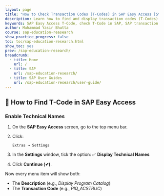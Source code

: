 ```yaml
---
layout: page
title: "How to Check Transaction Codes (T-Codes) in SAP Easy Access [Step-by-Step Guide]"
description: Learn how to find and display transaction codes (T-Codes) in SAP Easy Access using simple methods. Step-by-step guide with tips for enabling technical names, checking menu properties, and using system status.
keywords: SAP Easy Access T-Code, check T-Code in SAP, SAP transaction code guide, display technical names SAP, SAP menu transaction code, find SAP T-Code, SAP GUI tips, SAP SLCM T-Codes
author: Muhammad Yasir Bhutta
course: sap-education-reasearch
show_practice_progress: false
toc: toc/sap-education-research.html
show_toc: yes
prev: /sap-education-research/
breadcrumb:
  - title: Home
    url: /
  - title: SAP
    url: /sap-education-research/
  - title: SAP User Guides
    url: /sap-education-research/user-guide/
---
```


## 📖 How to Find T-Code in SAP Easy Access

### Enable Technical Names

1. On the **SAP Easy Access** screen, go to the top menu bar.
2. Click:

   ```
   Extras → Settings
   ```
3. In the **Settings** window, tick the option:
   ✅ **Display Technical Names**
4. Click **Continue (✔)**.

Now every menu item will show both:

* The **Description** (e.g., *Display Program Catalog*)
* The **Transaction Code** (e.g., *PIQ_ACSTRUC*)

